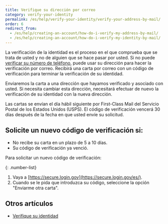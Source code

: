 ```yaml
---
title: Verifique su dirección por correo
category: verify-your-identity
permalink: /es/help/verify-your-identity/verify-your-address-by-mail/
order: 6
redirect_from:
  - /es/help/creating-an-account/how-do-i-verify-my-address-by-mail/
  - /es/help/creating-an-account/how-do-i-verify-my-identity-by-mail/
---
```

La verificación de la identidad es el proceso en el que comprueba que se trata de usted y no de alguien que se hace pasar por usted.  Si no puede [verificar su número de teléfono](/es/help/verify-your-identity/phone-number/), puede usar su dirección para hacer la verificación por correo. Recibirá una carta por correo con un código de verificación para terminar la verificación de su identidad.

Enviaremos la carta a una dirección que hayamos verificado y asociado con usted. Si necesita cambiar esta dirección, necesitará efectuar de nuevo la verificación de su identidad con la nueva dirección.

Las cartas se envían el día hábil siguiente por First-Class Mail del Servicio Postal de los Estados Unidos (USPS). El código de verificación vencerá 30 días después de la fecha en que usted envíe su solicitud.

## Solicite un nuevo código de verificación si:

 * No recibe su carta en un plazo de 5 a 10 días.
 * Su código de verificación ya venció.

Para solicitar un nuevo código de verificación:

{: .number-list}
1. Vaya a [https://secure.login.gov](https://secure.login.gov/es/).
2. Cuando se le pida que introduzca su código, seleccione la opción "Enviarme otra carta".

## Otros artículos

- [Verifique su identidad](/es/help/verify-your-identity/how-to-verify-your-identity/)

